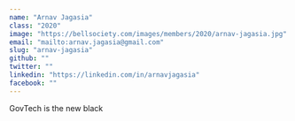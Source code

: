 ```yaml
---
name: "Arnav Jagasia"
class: "2020"
image: "https://bellsociety.com/images/members/2020/arnav-jagasia.jpg"
email: "mailto:arnav.jagasia@gmail.com"
slug: "arnav-jagasia"
github: ""
twitter: ""
linkedin: "https://linkedin.com/in/arnavjagasia"
facebook: ""
---
```

GovTech is the new black